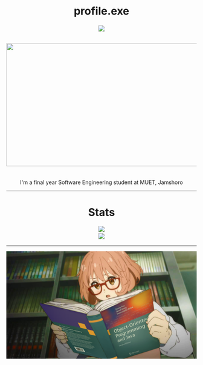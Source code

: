 <p align ="center">
<h1 align="center">profile.exe</h1>
<div align ="center">
  <img align="center" src="https://komarev.com/ghpvc/?username=NAWAMADARA&color=ff69b4" />
</div>
</p>
<br>


<!-- name -->
<div align="center">                                                               
<!-- <img align="center" src="https://gifdb.com/images/high/madara-activates-susanoo-3y5i93fvflgsdkrk.gif" /> -->
<img src="https://gifdb.com/images/high/madara-activates-susanoo-3y5i93fvflgsdkrk.gif" width="875px" height="325px">
</div>

<br>

<!-- about-me -->
<p align="center"> I'm a final year Software Engineering student at MUET, Jamshoro </p>

<hr>

<h1 align = "center"> Stats </h1>
<div align= "center">
<img src="https://github-readme-streak-stats.herokuapp.com?user=NAWAMADARA&theme=moltack"></a> <br>
<img src="https://github-readme-stats.vercel.app/api?username=NAWAMADARA&show_icons=true&theme=moltack"></a>
<br>
</div>


<hr>
<img align="center" src="images/1.png"/>

